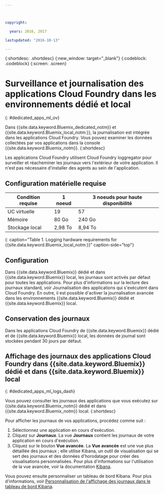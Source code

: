 ```yaml
---



copyright:

  years: 2016, 2017

lastupdated: "2016-10-13"

---
```


{:shortdesc: .shortdesc}
{:new_window: target="_blank"}
{:codeblock: .codeblock}
{:screen: .screen}

<!-- audience blue staging only begin -->

# Surveillance et journalisation des applications Cloud Foundry dans les environnements dédié et local
{: #dedicated_apps_ml_ov}


Dans {{site.data.keyword.Bluemix_dedicated_notm}} et {{site.data.keyword.Bluemix_local_notm:}}, la journalisation est intégrée dans les applications Cloud Foundry. Vous pouvez examiner les données collectées par vos applications dans la console {{site.data.keyword.Bluemix_notm}}.
{:shortdesc}

Les applications Cloud Foundry utilisent Cloud Foundry loggregator pour surveiller et réacheminer les journaux vers l'extérieur de votre application. Il n'est pas nécessaire d'installer des agents au sein de l'application.

## Configuration matérielle requise


| **Condition requise** |    **1 noeud**     | **3 noeuds pour haute disponibilité** |
|-----------------|-------------------|-------------------|
UC virtuelle | 19 | 57 |
Mémoire | 80 Go | 240 Go |
Stockage local | 2,98 To | 8,94 To |
{: caption="Table 1. Logging hardware requirements for {{site.data.keyword.Bluemix_local_notm:}}" caption-side="top"}

## Configuration

Dans {{site.data.keyword.Bluemix}} dédié et dans {{site.data.keyword.Bluemix}} local, les journaux sont activés par défaut pour toutes les applications. Pour plus d'informations sur la lecture des journaux standard, voir Journalisation des applications qui s'exécutent dans Cloud Foundry. En outre, il est possible d'activer la journalisation avancée dans les environnements {{site.data.keyword.Bluemix}} dédié et {{site.data.keyword.Bluemix}} local. 

## Conservation des journaux

Dans les applications Cloud Foundry de {{site.data.keyword.Bluemix}} dédié et de {{site.data.keyword.Bluemix}} local, les données de journal sont stockées pendant 30 jours par défaut.

## Affichage des journaux des applications Cloud Foundry dans {{site.data.keyword.Bluemix}} dédié et dans {{site.data.keyword.Bluemix}} local 
{: #dedicated_apps_ml_logs_dash}

Vous pouvez consulter les journaux des applications que vous exécutez sur {{site.data.keyword.Bluemix_notm}} dédié et dans {{site.data.keyword.Bluemix_notm}} local.
{:shortdesc}

Pour afficher les journaux de vos applications, procédez comme suit :
1. Sélectionnez une application en cours d'exécution.
2. Cliquez sur **Journaux**. La vue **Journaux** contient les journaux de votre application en cours d'exécution.
4. Cliquez sur le bouton **Vue avancée**. La **Vue avancée** est une vue plus détaillée des journaux ; elle utilise Kibana, un outil de visualisation qui se sert des journaux et des données d'horodatage pour créer des visualisations personnalisées. Pour plus d'informations sur l'utilisation de la vue avancée, voir la documentation [Kibana](https://www.elastic.co/guide/en/kibana/current/index.html). 

Vous pouvez ensuite personnaliser un tableau de bord Kibana. Pour plus d'informations, voir [Personnalisation de l'affichage des journaux dans le tableau de bord Kibana](/docs/containers/monitoringandlogging/container_ml_logs.html#container_ml_dash_logs_custom).

<!-- audience blue staging only end comment -->
